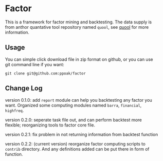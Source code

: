 # Factor

This is a framework for factor mining and backtesting. The data supply is from anthor quantative tool repository named `quool`, see [quool](https://github.com/ppoak/quool) for more information.

## Usage

You can simple click download file in zip format on github, or you can use git command line if you want:

```
git clone git@github.com:ppoak/factor
```

## Change Log

version 0.1.0: add `report` module can help you backtesting any factor you want. Organized some computing modules named `barra`, `financial`, `highfreq`.

version 0.2.0: seperate task file out, and can perform backtest more flexible; reorganizing tools to factor core file.

version 0.2.1: fix problem in not returning information from backtest function

version 0.2.2: (current version) reorganize factor computing scripts to `contrib` directory. And any definitions added can be put there in form of function.
